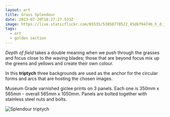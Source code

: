 ```yaml
---
layout: art
title: Grass Splendour
date: 2023-07-20T16:27:27.533Z
image: https://live.staticflickr.com/65535/53058778522_45dbf9474b_h_d.jpg
tags:
  - art
  - golden section
---
```

*Depth of field* takes a double meaning when we push through the grasses and focus close to the waving blades; those that are beyond focus mix up the greens and yellows and create their own colour. 

In this **triptych** three backgrounds are used as the anchor for the circular forms and arcs that are hosting the chosen images.

Museum Grade varnished giclee prints on 3 panels. Each one is 350mm x 565mm - overall 565mm x 1050mm. Panels are bolted together with stainless steel nuts and bolts.

![Splendour triptych](/uploads/img_2608-1-.jpeg "Splendour triptych")